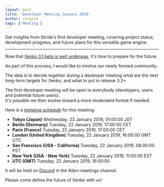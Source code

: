```yaml
---
layout: post
title: 'Developer Meeting January 2019'
author: virgile
tags: ['Meeting']
---
```


Get insights from Stride's first developer meeting, covering project status, development progress, and future plans for this versatile game engine.

---

Now that [Xenko 3.1 beta is well underway](/blog/release-xenko-3-1-0-beta/), it's time to prepare for the future.

As part of this process, I would like to involve our newly formed community.

The idea is to decide together during a developer meeting what are the next long-term targets for Xenko, and what to put in release 3.2+.

The first developer meeting will be open to everybody (developers, users and potential future users).  
It's possible we then evolve toward a more moderated format if needed.

Here is a [tentative schedule](https://www.timeanddate.com/worldclock/fixedtime.html?msg=Xenko+Developer+Meeting+%231&iso=20190123T01&p1=248&ah=1) for this meeting: 

* **Tokyo (Japan)** Wednesday, 23 January 2019, 01:00:00	JST
* **Berlin (Germany)** Tuesday, 22 January 2019, 17:00:00	CET
* **Paris (France)** Tuesday, 22 January 2019, 17:00:00	CET
* **London (United Kingdom)** Tuesday, 22 January 2019, 16:00:00	GMT	UTC
* **San Francisco (USA - California)** Tuesday, 22 January 2019, 08:00:00	PST
* **New York (USA - New York)** Tuesday, 22 January 2019, 11:00:00	EST
* **UTC (GMT)** Tuesday, 22 January 2019, 16:00:00

It will be held on [Discord](https://discord.gg/f6aerfE) in the #dev-meetings channel.

Please come define the future of Xenko with us!
